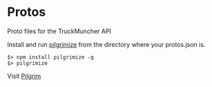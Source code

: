 Protos
======

Proto files for the TruckMuncher API

Install and run [pilgrimize](https://www.npmjs.org/package/pilgrimize) from the directory where your protos.json is.

    $> npm install pilgrimize -g
    $> pilgrimize

Visit [Pilgrim](http://pilgrim.fender.io)